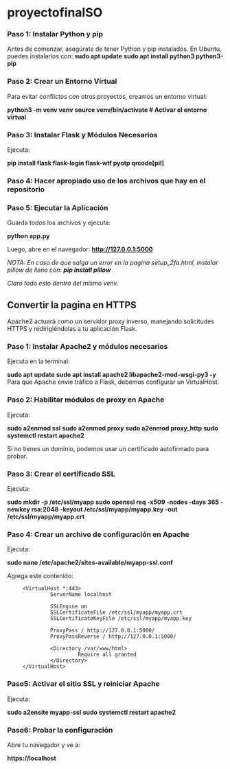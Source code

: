 # proyectofinalSO

### Paso 1: Instalar Python y pip

Antes de comenzar, asegúrate de tener Python y pip instalados. En Ubuntu, puedes instalarlos con:
          **sudo apt update**
        **sudo apt install python3 python3-pip**

### Paso 2: Crear un Entorno Virtual

Para evitar conflictos con otros proyectos, creamos un entorno virtual:

   **python3 -m venv venv**
  **source venv/bin/activate  # Activar el entorno virtual**

### Paso 3: Instalar Flask y Módulos Necesarios

Ejecuta:

  **pip install flask flask-login flask-wtf pyotp qrcode[pil]**

### Paso 4: Hacer apropiado uso de los archivos que hay en el repositorio

### Paso 5: Ejecutar la Aplicación

Guarda todos los archivos y ejecuta:

  **python app.py**

Luego, abre en el navegador:
    **http://127.0.0.1:5000**
    
*NOTA: En caso de que salga un error en la pagina setup_2fa.html, instalar pillow de lleno con:
    **pip install pillow***

*Claro todo esto dentro del mismo venv.*

## Convertir la pagina en HTTPS

Apache2 actuará como un servidor proxy inverso, manejando solicitudes HTTPS y redirigiéndolas a tu aplicación Flask.
### Paso 1: Instalar Apache2 y módulos necesarios

Ejecuta en la terminal:

**sudo apt update**
**sudo apt install apache2 libapache2-mod-wsgi-py3 -y**
Para que Apache envíe tráfico a Flask, debemos configurar un VirtualHost.
### Paso 2: Habilitar módulos de proxy en Apache

Ejecuta:

**sudo a2enmod ssl**
**sudo a2enmod proxy**
**sudo a2enmod proxy_http**
**sudo systemctl restart apache2**

Si no tienes un dominio, podemos usar un certificado autofirmado para probar.
### Paso 3: Crear el certificado SSL

Ejecuta:

**sudo mkdir -p /etc/ssl/myapp**
**sudo openssl req -x509 -nodes -days 365 -newkey rsa:2048 -keyout /etc/ssl/myapp/myapp.key -out /etc/ssl/myapp/myapp.crt**

### Paso 4: Crear un archivo de configuración en Apache

Ejecuta:

**sudo nano /etc/apache2/sites-available/myapp-ssl.conf**

Agrega este contenido:

         <VirtualHost *:443>
                  ServerName localhost

                  SSLEngine on
                  SSLCertificateFile /etc/ssl/myapp/myapp.crt
                  SSLCertificateKeyFile /etc/ssl/myapp/myapp.key

                  ProxyPass / http://127.0.0.1:5000/
                  ProxyPassReverse / http://127.0.0.1:5000/

                  <Directory /var/www/html>
                           Require all granted
                  </Directory>
         </VirtualHost>

### Paso5: Activar el sitio SSL y reiniciar Apache

Ejecuta:

**sudo a2ensite myapp-ssl**
**sudo systemctl restart apache2**


### Paso6: Probar la configuración

Abre tu navegador y ve a:

**https://localhost**
